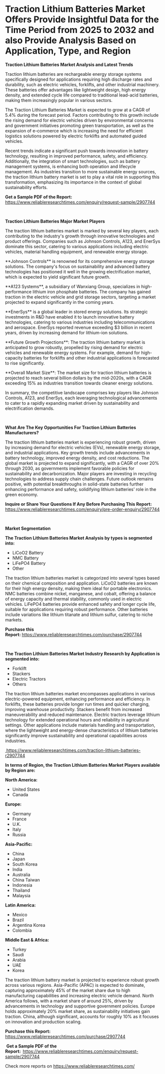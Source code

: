 <p><h1>Traction Lithium Batteries Market Offers Provide Insightful Data for the Time Period from 2025 to 2032 and also Provide Analysis Based on Application, Type, and Region</h1></p><p><strong>Traction Lithium Batteries Market Analysis and Latest Trends</strong></p>
<p><p>Traction lithium batteries are rechargeable energy storage systems specifically designed for applications requiring high discharge rates and durability, such as electric vehicles, forklifts, and other industrial machinery. These batteries offer advantages like lightweight design, high energy density, and extended cycle life compared to traditional lead-acid batteries, making them increasingly popular in various sectors.</p><p>The Traction Lithium Batteries Market is expected to grow at a CAGR of 5.4% during the forecast period. Factors contributing to this growth include the rising demand for electric vehicles driven by environmental concerns and government initiatives promoting green transportation, as well as the expansion of e-commerce which is increasing the need for efficient logistics solutions powered by electric forklifts and automated guided vehicles. </p><p>Recent trends indicate a significant push towards innovation in battery technology, resulting in improved performance, safety, and efficiency. Additionally, the integration of smart technologies, such as battery management systems, is enhancing both operation and lifecycle management. As industries transition to more sustainable energy sources, the traction lithium battery market is set to play a vital role in supporting this transformation, emphasizing its importance in the context of global sustainability efforts.</p></p>
<p><strong>Get a Sample PDF of the Report:&nbsp;</strong> <a href="https://www.reliableresearchtimes.com/enquiry/request-sample/2907744?utm_campaign=2997&utm_medium=2&utm_source=Github&utm_content=ia&utm_term=12032025&utm_id=traction-lithium-batteries">https://www.reliableresearchtimes.com/enquiry/request-sample/2907744</a></p>
<p>&nbsp;</p>
<p><strong>Traction Lithium Batteries Major Market Players</strong></p>
<p><p>The traction lithium batteries market is marked by several key players, each contributing to the industry's growth through innovative technologies and product offerings. Companies such as Johnson Controls, A123, and EnerSys dominate this sector, catering to various applications including electric vehicles, material handling equipment, and renewable energy storage.</p><p>**Johnson Controls** is renowned for its comprehensive energy storage solutions. The company's focus on sustainability and advanced battery technologies has positioned it well in the growing electrification market, which is expected to yield significant future growth. </p><p>**A123 Systems**, a subsidiary of Wanxiang Group, specializes in high-performance lithium iron phosphate batteries. The company has gained traction in the electric vehicle and grid storage sectors, targeting a market projected to expand significantly in the coming years.</p><p>**EnerSys** is a global leader in stored energy solutions. Its strategic investments in R&D have enabled it to launch innovative battery technologies, catering to various industries including telecommunications and aerospace. EnerSys reported revenue exceeding $3 billion in recent years, driven by increasing demand for lithium-ion solutions.</p><p>**Future Growth Projections**: The traction lithium battery market is anticipated to grow robustly, propelled by rising demand for electric vehicles and renewable energy systems. For example, demand for high-capacity batteries for forklifts and other industrial applications is forecasted to rise significantly.</p><p>**Overall Market Size**: The market size for traction lithium batteries is projected to reach several billion dollars by the mid-2020s, with a CAGR exceeding 15% as industries transition towards cleaner energy solutions.</p><p>In summary, the competitive landscape comprises key players like Johnson Controls, A123, and EnerSys, each leveraging technological advancements to cater to a rapidly expanding market driven by sustainability and electrification demands.</p></p>
<p>&nbsp;</p>
<p><strong>What Are The Key Opportunities For Traction Lithium Batteries Manufacturers?</strong></p>
<p><p>The traction lithium batteries market is experiencing robust growth, driven by increasing demand for electric vehicles (EVs), renewable energy storage, and industrial applications. Key growth trends include advancements in battery technology, improved energy density, and cost reductions. The global market is projected to expand significantly, with a CAGR of over 20% through 2030, as governments implement favorable policies for sustainability and decarbonization. Major players are investing in recycling technologies to address supply chain challenges. Future outlook remains positive, with potential breakthroughs in solid-state batteries further enhancing performance and safety, solidifying lithium batteries' role in the green economy.</p></p>
<p><strong>Inquire or Share Your Questions If Any Before Purchasing This Report:</strong> <a href="https://www.reliableresearchtimes.com/enquiry/pre-order-enquiry/2907744?utm_campaign=2997&utm_medium=2&utm_source=Github&utm_content=ia&utm_term=12032025&utm_id=traction-lithium-batteries">https://www.reliableresearchtimes.com/enquiry/pre-order-enquiry/2907744</a></p>
<p>&nbsp;</p>
<p><strong>Market Segmentation</strong></p>
<p><strong>The Traction Lithium Batteries Market Analysis by types is segmented into:</strong></p>
<p><ul><li>LiCoO2 Battery</li><li>NMC Battery</li><li>LiFePO4 Battery</li><li>Other</li></ul></p>
<p><p>The traction lithium batteries market is categorized into several types based on their chemical composition and application. LiCoO2 batteries are known for their high energy density, making them ideal for portable electronics. NMC batteries combine nickel, manganese, and cobalt, offering a balance of energy capacity and thermal stability, commonly used in electric vehicles. LiFePO4 batteries provide enhanced safety and longer cycle life, suitable for applications requiring robust performance. Other batteries include variations like lithium titanate and lithium sulfur, catering to niche markets.</p></p>
<p><strong>Purchase this Report:&nbsp;</strong><a href="https://www.reliableresearchtimes.com/purchase/2907744?utm_campaign=2997&utm_medium=2&utm_source=Github&utm_content=ia&utm_term=12032025&utm_id=traction-lithium-batteries">https://www.reliableresearchtimes.com/purchase/2907744</a></p>
<p>&nbsp;</p>
<p><strong>The Traction Lithium Batteries Market Industry Research by Application is segmented into:</strong></p>
<p><ul><li>Forklift</li><li>Stackers</li><li>Electric Tractors</li><li>Others</li></ul></p>
<p><p>The traction lithium batteries market encompasses applications in various electric-powered equipment, enhancing performance and efficiency. In forklifts, these batteries provide longer run times and quicker charging, improving warehouse productivity. Stackers benefit from increased maneuverability and reduced maintenance. Electric tractors leverage lithium technology for extended operational hours and reliability in agricultural settings. Other applications include materials handling and transportation, where the lightweight and energy-dense characteristics of lithium batteries significantly improve sustainability and operational capabilities across industries.</p></p>
<p><a href="https://www.reliableresearchtimes.com/traction-lithium-batteries-r2907744?utm_campaign=2997&utm_medium=2&utm_source=Github&utm_content=ia&utm_term=12032025&utm_id=traction-lithium-batteries">&nbsp;https://www.reliableresearchtimes.com/traction-lithium-batteries-r2907744</a></p>
<p><strong>In terms of Region, the Traction Lithium Batteries Market Players available by Region are:</strong></p>
<p>
    <p> <strong> North America: </strong>
        <ul>
            <li>United States</li>
            <li>Canada</li>
        </ul>
        </p> 
    <p> <strong> Europe: </strong>
        <ul>
            <li>Germany</li>
            <li>France</li>
            <li>U.K.</li>
            <li>Italy</li>
            <li>Russia</li>
        </ul>
        </p> 
    <p> <strong> Asia-Pacific: </strong>
        <ul>
            <li>China</li>
            <li>Japan</li>
            <li>South Korea</li>
            <li>India</li>
            <li>Australia</li>
            <li>China Taiwan</li>
            <li>Indonesia</li>
            <li>Thailand</li>
            <li>Malaysia</li>
        </ul>
        </p> 
    <p> <strong> Latin America: </strong>
        <ul>
            <li>Mexico</li>
            <li>Brazil</li>
            <li>Argentina Korea</li>
            <li>Colombia</li>
        </ul>
        </p> 
    <p> <strong> Middle East & Africa: </strong>
        <ul>
            <li>Turkey</li>
            <li>Saudi</li>
            <li>Arabia</li>
            <li>UAE</li>
            <li>Korea</li>
        </ul>
    </p>
    </p>
<p><p>The traction lithium battery market is projected to experience robust growth across various regions. Asia-Pacific (APAC) is expected to dominate, capturing approximately 45% of the market share due to high manufacturing capabilities and increasing electric vehicle demand. North America follows, with a market share of around 25%, driven by advancements in technology and supportive government policies. Europe holds approximately 20% market share, as sustainability initiatives gain traction. China, although significant, accounts for roughly 10% as it focuses on innovation and production scaling.</p></p>
<p><strong>Purchase this Report: </strong><a href="https://www.reliableresearchtimes.com/purchase/2907744?utm_campaign=2997&utm_medium=2&utm_source=Github&utm_content=ia&utm_term=12032025&utm_id=traction-lithium-batteries">https://www.reliableresearchtimes.com/purchase/2907744</a></p>
<p>&nbsp;<strong>Get a Sample PDF of the Report:&nbsp;&nbsp;</strong><a href="https://www.reliableresearchtimes.com/enquiry/request-sample/2907744?utm_campaign=2997&utm_medium=2&utm_source=Github&utm_content=ia&utm_term=12032025&utm_id=traction-lithium-batteries">https://www.reliableresearchtimes.com/enquiry/request-sample/2907744</a></p>
<p><strong></strong></p>
<p>Check more reports on <a href="https://www.reliableresearchtimes.com/?utm_campaign=2997&utm_medium=2&utm_source=Github&utm_content=ia&utm_term=12032025&utm_id=traction-lithium-batteries">https://www.reliableresearchtimes.com/</a></p>